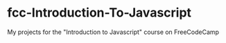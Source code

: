 # fcc-Introduction-To-Javascript
My projects for the "Introduction to Javascript" course on FreeCodeCamp
